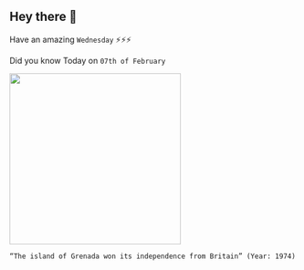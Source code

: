 ## Hey there 👋
Have an amazing `Wednesday` ⚡⚡⚡

Did you know Today on `07th of February`
 
 [<img src="https://i.pinimg.com/originals/4c/41/86/4c4186ac8fc973ae17a1ef39907eeb1d.jpg" width="300" />](https://www.britannica.com/place/Grenada/Independence) 
 ```
“The island of Grenada won its independence from Britain” (Year: 1974)
```
